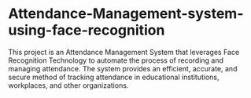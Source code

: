# Attendance-Management-system-using-face-recognition
This project is an Attendance Management System that leverages Face Recognition Technology to automate the process of recording and managing attendance. The system provides an efficient, accurate, and secure method of tracking attendance in educational institutions, workplaces, and other organizations.
